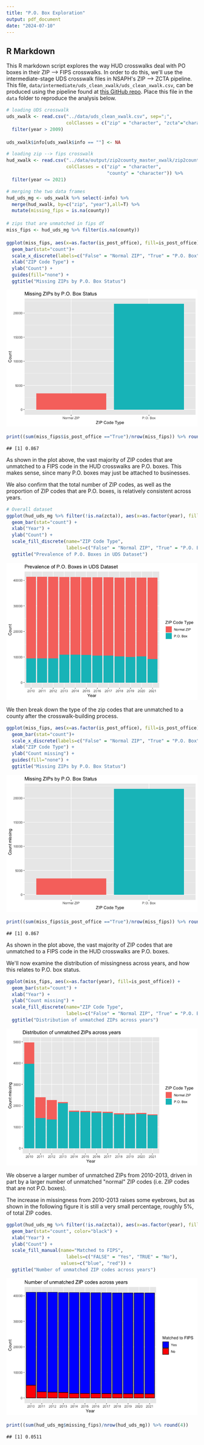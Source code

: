 ```yaml
---
title: "P.O. Box Exploration"
output: pdf_document
date: "2024-07-10"
---
```




## R Markdown

This R markdown script explores the way HUD crosswalks deal with PO boxes in their ZIP --> FIPS crosswalks. In order to do this, we'll use the intermediate-stage UDS crosswalk files in NSAPH's ZIP --> ZCTA pipeline. This file, `data/intermediate/uds_clean_xwalk/uds_clean_xwalk.csv`, can be produced using the pipeline found at [this GitHub repo](https://github.com/NSAPH-Data-Processing/zip2fips_master_xwalk/tree/main). Place this file in the `data` folder to reproduce the analysis below.


```r
# loading UDS crosswalk
uds_xwalk <- read.csv("../data/uds_clean_xwalk.csv", sep=";",
                      colClasses = c("zip" = "character", "zcta"="character")) %>%
  filter(year > 2009)

uds_xwalk$info[uds_xwalk$info == ""] <- NA
```


```r
# loading zip --> fips crosswalk
hud_xwalk <- read.csv("../data/output/zip2county_master_xwalk/zip2county_master_xwalk_2010_2023_tot_ratio_one2one.csv", 
                      colClasses = c("zip" = "character", 
                                     "county" = "character")) %>%
  filter(year <= 2021)
```


```r
# merging the two data frames
hud_uds_mg <- uds_xwalk %>% select(-info) %>%
  merge(hud_xwalk, by=c("zip", "year"),all=T) %>%
  mutate(missing_fips = is.na(county))

# zips that are unmatched in fips df
miss_fips <- hud_uds_mg %>% filter(is.na(county))

ggplot(miss_fips, aes(x=as.factor(is_post_office), fill=is_post_office)) +
  geom_bar(stat="count")+
  scale_x_discrete(labels=c("False" = "Normal ZIP", "True" = "P.O. Box")) +
  xlab("ZIP Code Type") +
  ylab("Count") +
  guides(fill="none") +
  ggtitle("Missing ZIPs by P.O. Box Status")
```

![](./notes_pobox_files/figure-html/unnamed-chunk-3-1.png)<!-- -->

```r
print((sum(miss_fips$is_post_office =="True")/nrow(miss_fips)) %>% round(digits=3))
```

```
## [1] 0.867
```

As shown in the plot above, the vast majority of ZIP codes that are unmatched to a FIPS code in the HUD crosswalks are P.O. boxes. This makes sense, since many P.O. boxes may just be attached to businesses.


We also confirm that the total number of ZIP codes, as well as the proportion of ZIP codes that are P.O. boxes, is relatively consistent across years.

```r
# Overall dataset
ggplot(hud_uds_mg %>% filter(!is.na(zcta)), aes(x=as.factor(year), fill=is_post_office)) +
  geom_bar(stat="count") +
  xlab("Year") +
  ylab("Count") +
  scale_fill_discrete(name="ZIP Code Type", 
                      labels=c("False" = "Normal ZIP", "True" = "P.O. Box")) +
  ggtitle("Prevalence of P.O. Boxes in UDS Dataset")
```

![](./notes_pobox_files/figure-html/unnamed-chunk-4-1.png)<!-- -->


We then break down the type of the zip codes that are unmatched to a county after the crosswalk-building process.

```r
ggplot(miss_fips, aes(x=as.factor(is_post_office), fill=is_post_office)) +
  geom_bar(stat="count")+
  scale_x_discrete(labels=c("False" = "Normal ZIP", "True" = "P.O. Box")) +
  xlab("ZIP Code Type") +
  ylab("Count missing") +
  guides(fill="none") +
  ggtitle("Missing ZIPs by P.O. Box Status")
```

![](./notes_pobox_files/figure-html/unnamed-chunk-5-1.png)<!-- -->

```r
print((sum(miss_fips$is_post_office =="True")/nrow(miss_fips)) %>% round(digits=3))
```

```
## [1] 0.867
```

As shown in the plot above, the vast majority of ZIP codes that are unmatched to a FIPS code in the HUD crosswalks are P.O. boxes.


We'll now examine the distribution of missingness across years, and how this relates to P.O. box status.


```r
ggplot(miss_fips, aes(x=as.factor(year), fill=is_post_office)) +
  geom_bar(stat="count") +
  xlab("Year") +
  ylab("Count missing") +
  scale_fill_discrete(name="ZIP Code Type", 
                      labels=c("False" = "Normal ZIP", "True" = "P.O. Box")) +
  ggtitle("Distribution of unmatched ZIPs across years")
```

![](./notes_pobox_files/figure-html/unnamed-chunk-6-1.png)<!-- -->

We observe a larger number of unmatched ZIPs from 2010-2013, driven in part by a larger number of unmatched "normal" ZIP codes (i.e. ZIP codes that are not P.O. boxes).


The increase in missingness from 2010-2013 raises some eyebrows, but as shown in the following figure it is still a very small percentage, roughly 5%, of total ZIP codes.

```r
ggplot(hud_uds_mg %>% filter(!is.na(zcta)), aes(x=as.factor(year), fill=missing_fips)) +
  geom_bar(stat="count", color="black") +
  xlab("Year") +
  ylab("Count") +
  scale_fill_manual(name="Matched to FIPS", 
                      labels=c("FALSE" = "Yes", "TRUE" = "No"),
                    values=c("blue", "red")) +
  ggtitle("Number of unmatched ZIP codes across years")
```

![](./notes_pobox_files/figure-html/unnamed-chunk-7-1.png)<!-- -->

```r
print((sum(hud_uds_mg$missing_fips)/nrow(hud_uds_mg)) %>% round(4))
```

```
## [1] 0.0511
```

